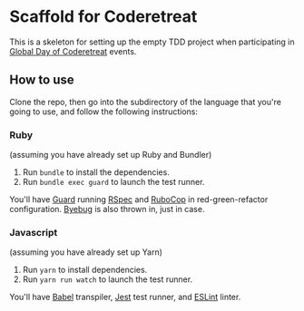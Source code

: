 # Scaffold for Coderetreat

This is a skeleton for setting up the empty TDD project when participating in
[Global Day of Coderetreat](https://www.coderetreat.org/) events.

## How to use

Clone the repo, then go into the subdirectory of the language that you're going to use, and follow the
following instructions:

### Ruby

(assuming you have already set up Ruby and Bundler) 

1. Run `bundle` to install the dependencies.
2. Run `bundle exec guard` to launch the test runner.

You'll have [Guard](https://github.com/guard/guard) running [RSpec](http://rspec.info/) and
[RuboCop](https://github.com/rubocop-hq/rubocop) in red-green-refactor configuration.
[Byebug](https://github.com/deivid-rodriguez/byebug) is also thrown in, just in case.

### Javascript

(assuming you have already set up Yarn)

1. Run `yarn` to install dependencies.
2. Run `yarn run watch` to launch the test runner.

You'll have [Babel](https://github.com/babel/babel) transpiler, [Jest](https://jestjs.io/) test runner, and
[ESLint](https://eslint.org/) linter.

